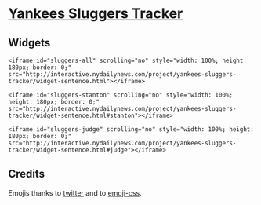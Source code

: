 # [Yankees Sluggers Tracker](http://interactive.nydailynews.com/project/yankees-sluggers-tracker/)


## Widgets
```
<iframe id="sluggers-all" scrolling="no" style="width: 100%; height: 180px; border: 0;" src="http://interactive.nydailynews.com/project/yankees-sluggers-tracker/widget-sentence.html"></iframe>

<iframe id="sluggers-stanton" scrolling="no" style="width: 100%; height: 180px; border: 0;" src="http://interactive.nydailynews.com/project/yankees-sluggers-tracker/widget-sentence.html#stanton"></iframe>

<iframe id="sluggers-judge" scrolling="no" style="width: 100%; height: 180px; border: 0;" src="http://interactive.nydailynews.com/project/yankees-sluggers-tracker/widget-sentence.html#judge"></iframe>
```
## Credits

Emojis thanks to [twitter](http://twitter.github.io/twemoji/2/test/preview.html) and to [emoji-css](https://github.com/afeld/emoji-css).
